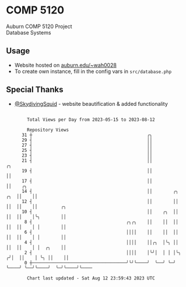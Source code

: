 # COMP 5120
Auburn COMP 5120 Project  
Database Systems

## Usage
- Website hosted on [auburn.edu/~wah0028](https://webhome.auburn.edu/~wah0028/)
- To create own instance, fill in the config vars in `src/database.php`

## Special Thanks
- [@SkydivingSquid](https://github.com/SkydivingSquid) - website beautification & added functionality

```

        Total Views per Day from 2023-05-15 to 2023-08-12

        Repository Views
      31 ┼                                            ╭╮
      29 ┤                                            ││
      27 ┤                                            ││
      25 ┤                                            ││
      23 ┤                                            ││
      21 ┤                                            ││                    ╭╮
      19 ┤                                            ││                    ││
      17 ┤                                            ││                    ││    ╭╮
      14 ┤                                            ││        ╭╮      ╭╮  ││    ││
      12 ┤                                            ││        ││      ││  ││    ││         ╭╮
      10 ┤                                            ││    ╭╮  ││      ││  ││    │╰╮        ││
       8 ┤                                    ╭╮╭╮    ││    ││  ││      ││  ││    │ │        ││
       6 ┤                                    ││││    ││    ││  ││      ││  ││    │ │        ││
       4 ┤                                    ││││    ││╭╮  │╰╮ ││      ││  ││    │ │  ╭╮    ││
       2 ┤                                    ││││    │╰╯│  │ │ │╰╮    ╭╯│  ││    │ ╰╮ ││    ││
       0 ┼────────────────────────────────────╯╰╯╰────╯  ╰──╯ ╰─╯ ╰────╯ ╰──╯╰────╯  ╰─╯╰────╯╰────

        Chart last updated - Sat Aug 12 23:59:43 2023 UTC
        
```
